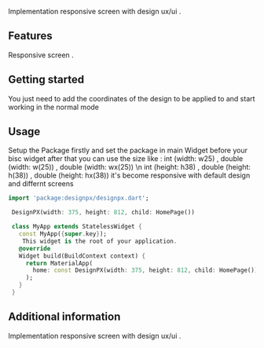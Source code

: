 

Implementation responsive screen with design ux/ui .

## Features
Responsive screen .

## Getting started
You just need to add the coordinates of the design to be applied to and start working in the normal mode

## Usage
Setup the Package firstly and set the package in main Widget before your bisc widget after that you can use the size like :
int (width: w25)  , double (width: w(25))  , double (width: wx(25)) \n
int (height: h38) , double (height: h(38)) ,  double (height: hx(38))
it's become responsive with default design and differnt screens 


```dart
import 'package:designpx/designpx.dart';
```


```dart
 DesignPX(width: 375, height: 812, child: HomePage())


```

```dart
 class MyApp extends StatelessWidget {
   const MyApp({super.key});
    This widget is the root of your application.
   @override
   Widget build(BuildContext context) {
     return MaterialApp(
       home: const DesignPX(width: 375, height: 812, child: HomePage()),
     );
   }
 }
```

## Additional information

Implementation responsive screen with design ux/ui .

